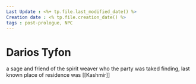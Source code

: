 ```yaml
---
Last Update : <%+ tp.file.last_modified_date() %>
Creation date : <% tp.file.creation_date() %>
tags : post-prologue, NPC
---
```


# Darios Tyfon
a sage and friend of the spirit weaver who the party was taked finding, last known place of residence was [[Kashmir]]